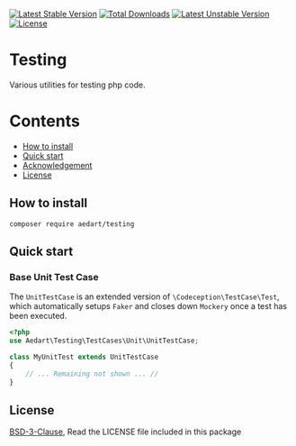 [![Latest Stable Version](https://poser.pugx.org/aedart/testing/v/stable)](https://packagist.org/packages/aedart/testing)
[![Total Downloads](https://poser.pugx.org/aedart/testing/downloads)](https://packagist.org/packages/aedart/testing)
[![Latest Unstable Version](https://poser.pugx.org/aedart/testing/v/unstable)](https://packagist.org/packages/aedart/testing)
[![License](https://poser.pugx.org/aedart/testing/license)](https://packagist.org/packages/aedart/testing)

# Testing

Various utilities for testing php code.

# Contents

* [How to install](#how-to-install)
* [Quick start](#quick-start)
* [Acknowledgement](#acknowledgement)
* [License](#license)

## How to install

```console
composer require aedart/testing
```

## Quick start

### Base Unit Test Case

The `UnitTestCase` is an extended version of `\Codeception\TestCase\Test`, which automatically setups `Faker` and closes down `Mockery` once a test has been executed.

```php
<?php
use Aedart\Testing\TestCases\Unit\UnitTestCase;

class MyUnitTest extends UnitTestCase
{    
    // ... Remaining not shown ... //
}
```

## License

[BSD-3-Clause](http://spdx.org/licenses/BSD-3-Clause), Read the LICENSE file included in this package